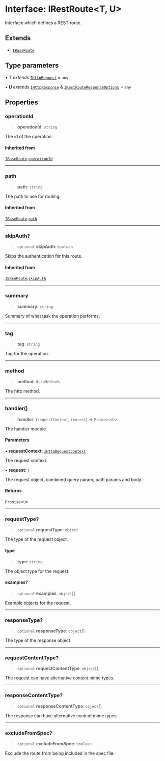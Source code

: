# Interface: IRestRoute\<T, U\>

Interface which defines a REST route.

## Extends

- [`IBaseRoute`](IBaseRoute.md)

## Type parameters

• **T** *extends* [`IHttpRequest`](IHttpRequest.md) = `any`

• **U** *extends* [`IHttpResponse`](IHttpResponse.md) & [`IRestRouteResponseOptions`](IRestRouteResponseOptions.md) = `any`

## Properties

### operationId

> **operationId**: `string`

The id of the operation.

#### Inherited from

[`IBaseRoute`](IBaseRoute.md).[`operationId`](IBaseRoute.md#operationid)

***

### path

> **path**: `string`

The path to use for routing.

#### Inherited from

[`IBaseRoute`](IBaseRoute.md).[`path`](IBaseRoute.md#path)

***

### skipAuth?

> `optional` **skipAuth**: `boolean`

Skips the authentication for this route.

#### Inherited from

[`IBaseRoute`](IBaseRoute.md).[`skipAuth`](IBaseRoute.md#skipauth)

***

### summary

> **summary**: `string`

Summary of what task the operation performs.

***

### tag

> **tag**: `string`

Tag for the operation.

***

### method

> **method**: `HttpMethods`

The http method.

***

### handler()

> **handler**: (`requestContext`, `request`) => `Promise`\<`U`\>

The handler module.

#### Parameters

• **requestContext**: [`IHttpRequestContext`](IHttpRequestContext.md)

The request context.

• **request**: `T`

The request object, combined query param, path params and body.

#### Returns

`Promise`\<`U`\>

***

### requestType?

> `optional` **requestType**: `object`

The type of the request object.

#### type

> **type**: `string`

The object type for the request.

#### examples?

> `optional` **examples**: `object`[]

Example objects for the request.

***

### responseType?

> `optional` **responseType**: `object`[]

The type of the response object.

***

### requestContentType?

> `optional` **requestContentType**: `object`[]

The request can have alternative content mime types.

***

### responseContentType?

> `optional` **responseContentType**: `object`[]

The response can have alternative content mime types.

***

### excludeFromSpec?

> `optional` **excludeFromSpec**: `boolean`

Exclude the route from being included in the spec file.
